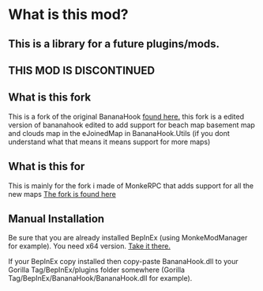 # What is this mod?
This is a library for a future plugins/mods.
------------------------
THIS MOD IS DISCONTINUED
------------------------

## What is this fork
This is a fork of the original BananaHook [found here.](https://github.com/RusJJ/BananaHook) this fork is a edited version of bananahook edited to add support for beach map basement map and clouds map in the eJoinedMap in BananaHook.Utils (if you dont understand what that means it means support for more maps)

## What is this for
This is mainly for the fork i made of MonkeRPC that adds support for all the new maps [The fork is found here](https://github.com/Replay-Tag/MonkeRPC)

## Manual Installation
Be sure that you are already installed BepInEx (using MonkeModManager for example). You need x64 version. [Take it there.](https://github.com/BepInEx/BepInEx/releases)

If your BepInEx copy installed then copy-paste BananaHook.dll to your Gorilla Tag/BepInEx/plugins folder somewhere (Gorilla Tag/BepInEx/BananaHook/BananaHook.dll for example).

